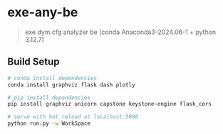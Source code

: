 # exe-any-be

> exe dym cfg analyzer be (conda Anaconda3-2024.06-1 + python 3.12.7)

## Build Setup

``` bash
# conda install dependencies
conda install graphviz flask dash plotly

# pip install dependencies
pip install graphviz unicorn capstone keystone-engine flask_cors

# serve with hot reload at localhost:5000
python run.py -w WorkSpace

```
